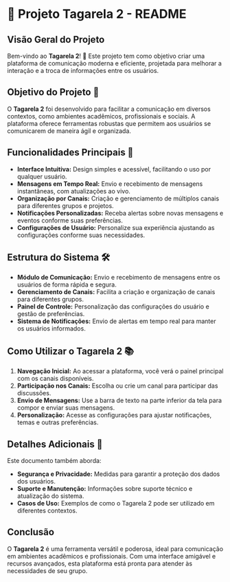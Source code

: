 # 📄 Projeto Tagarela 2 - README

## Visão Geral do Projeto
Bem-vindo ao **Tagarela 2**! 🎉 Este projeto tem como objetivo criar uma plataforma de comunicação moderna e eficiente, projetada para melhorar a interação e a troca de informações entre os usuários.

## Objetivo do Projeto 🎯
O **Tagarela 2** foi desenvolvido para facilitar a comunicação em diversos contextos, como ambientes acadêmicos, profissionais e sociais. A plataforma oferece ferramentas robustas que permitem aos usuários se comunicarem de maneira ágil e organizada.

## Funcionalidades Principais 🚀
- **Interface Intuitiva:** Design simples e acessível, facilitando o uso por qualquer usuário.
- **Mensagens em Tempo Real:** Envio e recebimento de mensagens instantâneas, com atualizações ao vivo.
- **Organização por Canais:** Criação e gerenciamento de múltiplos canais para diferentes grupos e projetos.
- **Notificações Personalizadas:** Receba alertas sobre novas mensagens e eventos conforme suas preferências.
- **Configurações de Usuário:** Personalize sua experiência ajustando as configurações conforme suas necessidades.

## Estrutura do Sistema 🛠️
- **Módulo de Comunicação:** Envio e recebimento de mensagens entre os usuários de forma rápida e segura.
- **Gerenciamento de Canais:** Facilita a criação e organização de canais para diferentes grupos.
- **Painel de Controle:** Personalização das configurações do usuário e gestão de preferências.
- **Sistema de Notificações:** Envio de alertas em tempo real para manter os usuários informados.

## Como Utilizar o Tagarela 2 📚
1. **Navegação Inicial:** Ao acessar a plataforma, você verá o painel principal com os canais disponíveis.
2. **Participação nos Canais:** Escolha ou crie um canal para participar das discussões.
3. **Envio de Mensagens:** Use a barra de texto na parte inferior da tela para compor e enviar suas mensagens.
4. **Personalização:** Acesse as configurações para ajustar notificações, temas e outras preferências.

## Detalhes Adicionais 📝
Este documento também aborda:
- **Segurança e Privacidade:** Medidas para garantir a proteção dos dados dos usuários.
- **Suporte e Manutenção:** Informações sobre suporte técnico e atualização do sistema.
- **Casos de Uso:** Exemplos de como o Tagarela 2 pode ser utilizado em diferentes contextos.

## Conclusão
O **Tagarela 2** é uma ferramenta versátil e poderosa, ideal para comunicação em ambientes acadêmicos e profissionais. Com uma interface amigável e recursos avançados, esta plataforma está pronta para atender às necessidades de seu grupo.
